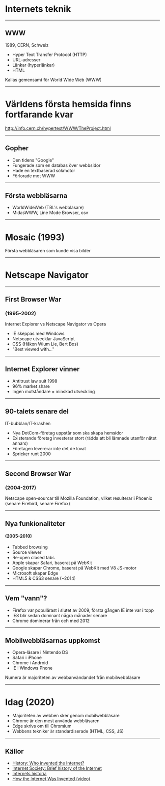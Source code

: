 # Internets teknik


---

## WWW

1989, CERN, Schweiz

- Hyper Text Transfer Protocol (HTTP)
- URL-adresser
- Länkar (hyperlänkar)
- HTML

Kallas gemensamt för World Wide Web (WWW)

---

# Världens första hemsida finns fortfarande kvar

http://info.cern.ch/hypertext/WWW/TheProject.html

---

## Gopher

- Den tidens "Google"
- Fungerade som en databas över webbsidor
- Hade en textbaserad sökmotor
- Förlorade mot WWW

---

## Första webbläsarna

- WorldWideWeb (TBL's webbläsare)
- MidasWWW, Line Mode Browser, osv

---

# Mosaic (1993)

Första webbläsaren som kunde visa bilder

---

# Netscape Navigator

---

## First Browser War

### (1995-2002)

Internet Explorer vs Netscape Navigator vs Opera

- IE skeppas med Windows
- Netscape utvecklar JavaScript
- CSS (Håkon Wium Lie, Bert Bos)
- "Best viewed with..."

---

## Internet Explorer vinner

- Antitrust law suit 1998
- 96% market share
- Ingen motståndare = minskad utveckling

---

## 90-talets senare del

IT-bubblan/IT-krashen

- Nya DotCom-företag uppstår som ska skapa hemsidor
- Existerande företag investerar stort (rädda att bli lämnade utanför nätet annars)
- Företagen levererar inte det de lovat
- Spricker runt 2000

---

## Second Browser War

### (2004-2017)

Netscape open-sourcar till Mozilla Foundation, vilket resulterar i Phoenix (senare Firebird, senare Firefox)

---

## Nya funkionaliteter

#### (2005-2010)

- Tabbed browsing
- Source viewer
- Re-open closed tabs
- Apple skapar Safari, baserat på WebKit
- Google skapar Chrome, baserat på WebKit med V8 JS-motor
- Microsoft skapar Edge
- HTML5 & CSS3 senare (~2014)

---

## Vem "vann"?

- Firefox var populärast i slutet av 2009, första gången IE inte var i topp
- IE8 blir sedan dominant några månader senare
- Chrome dominerar från och med 2012

---

## Mobilwebbläsarnas uppkomst

- Opera-läsare i Nintendo DS
- Safari i iPhone
- Chrome i Android
- IE i Windows Phone

Numera är majoriteten av webbanvändandet från mobilwebbläsare

---

# Idag (2020)

- Majoriteten av webben sker genom mobilwebbläsare
- Chrome är den mest använda webbläsaren
- Edge skrivs om till Chromium
- Webbens tekniker är standardiserade (HTML, CSS, JS)

---

## Källor

- [History: Who invented the Internet?](https://www.history.com/news/who-invented-the-internet)
- [Internet Society: Brief history of the Internet](https://www.internetsociety.org/internet/history-internet/brief-history-internet/)
- [Internets historia](https://www.internetmuseum.se/berattelsen-om-internets-historia/)
- [How the Internet Was Invented (video)](https://www.youtube.com/watch?v=1UStbvRnwmQ)
